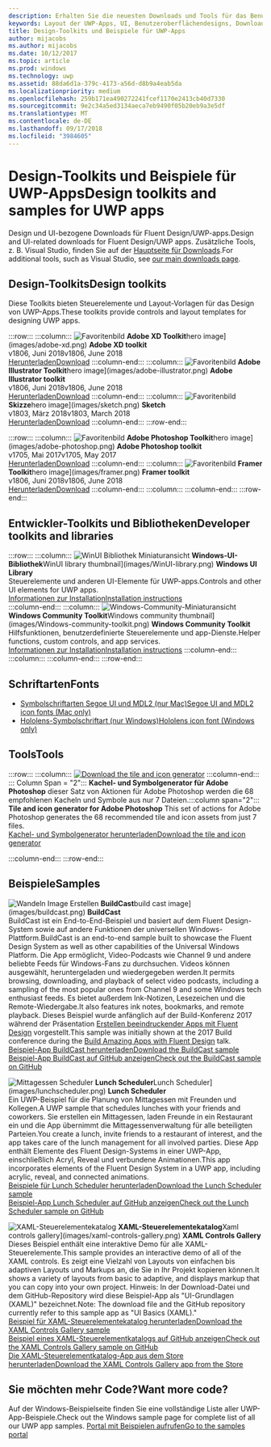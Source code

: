 ```yaml
---
description: Erhalten Sie die neuesten Downloads und Tools für das Benutzeroberflächenlayout und Steuerelementdesign für UWP-Apps.
keywords: Layout der UWP-Apps, UI, Benutzeroberflächendesigns, Downloads, UWP-Tools
title: Design-Toolkits und Beispiele für UWP-Apps
author: mijacobs
ms.author: mijacobs
ms.date: 10/12/2017
ms.topic: article
ms.prod: windows
ms.technology: uwp
ms.assetid: 88da6d1a-379c-4173-a56d-d8b9a4eab5da
ms.localizationpriority: medium
ms.openlocfilehash: 259b171ea490272241fcef1170e2413cb40d7330
ms.sourcegitcommit: 9e2c34a5ed3134aeca7eb9490f05b20eb9a3e5df
ms.translationtype: MT
ms.contentlocale: de-DE
ms.lasthandoff: 09/17/2018
ms.locfileid: "3984605"
---
```

# <a name="design-toolkits-and-samples-for-uwp-apps"></a><span data-ttu-id="8b5de-104">Design-Toolkits und Beispiele für UWP-Apps</span><span class="sxs-lookup"><span data-stu-id="8b5de-104">Design toolkits and samples for UWP apps</span></span>
 

<span data-ttu-id="8b5de-105">Design und UI-bezogene Downloads für Fluent Design/UWP-apps.</span><span class="sxs-lookup"><span data-stu-id="8b5de-105">Design and UI-related downloads for Fluent Design/UWP apps.</span></span> <span data-ttu-id="8b5de-106">Zusätzliche Tools, z. B. Visual Studio, finden Sie auf der <a href="https://developer.microsoft.com/downloads">Hauptseite für Downloads</a>.</span><span class="sxs-lookup"><span data-stu-id="8b5de-106">For additional tools, such as Visual Studio, see <a href="https://developer.microsoft.com/downloads">our main downloads page</a>.</span></span> 


## <a name="design-toolkits"></a><span data-ttu-id="8b5de-107">Design-Toolkits</span><span class="sxs-lookup"><span data-stu-id="8b5de-107">Design toolkits</span></span>

<span data-ttu-id="8b5de-108">Diese Toolkits bieten Steuerelemente und Layout-Vorlagen für das Design von UWP-Apps.</span><span class="sxs-lookup"><span data-stu-id="8b5de-108">These toolkits provide controls and layout templates for designing UWP apps.</span></span>

:::row:::
    :::column:::
        ![<span data-ttu-id="8b5de-109">Favoritenbild](images/adobe-xd.png) <b>Adobe XD Toolkit</b></span><span class="sxs-lookup"><span data-stu-id="8b5de-109">hero image](images/adobe-xd.png) <b>Adobe XD toolkit</b></span></span><br>
        <span data-ttu-id="8b5de-110">v1806, Juni 2018</span><span class="sxs-lookup"><span data-stu-id="8b5de-110">v1806, June 2018</span></span><br>
        <a href="https://aka.ms/adobexdtoolkit"><span data-ttu-id="8b5de-111">Herunterladen</span><span class="sxs-lookup"><span data-stu-id="8b5de-111">Download</span></span></a>
    :::column-end:::
    :::column:::
        ![<span data-ttu-id="8b5de-112">Favoritenbild](images/adobe-illustrator.png) <b>Adobe Illustrator Toolkit</b></span><span class="sxs-lookup"><span data-stu-id="8b5de-112">hero image](images/adobe-illustrator.png) <b>Adobe Illustrator toolkit</b></span></span><br>
        <span data-ttu-id="8b5de-113">v1806, Juni 2018</span><span class="sxs-lookup"><span data-stu-id="8b5de-113">v1806, June 2018</span></span><br>
        <a href="https://aka.ms/adobeillustratortoolkit"><span data-ttu-id="8b5de-114">Herunterladen</span><span class="sxs-lookup"><span data-stu-id="8b5de-114">Download</span></span></a>
    :::column-end:::
    :::column:::
        ![<span data-ttu-id="8b5de-115">Favoritenbild](images/sketch.png) <b>Skizze</b></span><span class="sxs-lookup"><span data-stu-id="8b5de-115">hero image](images/sketch.png) <b>Sketch</b></span></span><br>
        <span data-ttu-id="8b5de-116">v1803, März 2018</span><span class="sxs-lookup"><span data-stu-id="8b5de-116">v1803, March 2018</span></span><br>
        <a href="https://aka.ms/sketchtoolkit"><span data-ttu-id="8b5de-117">Herunterladen</span><span class="sxs-lookup"><span data-stu-id="8b5de-117">Download</span></span></a>
    :::column-end:::
:::row-end:::

:::row:::
    :::column:::
        ![<span data-ttu-id="8b5de-118">Favoritenbild](images/adobe-photoshop.png) <b>Adobe Photoshop Toolkit</b></span><span class="sxs-lookup"><span data-stu-id="8b5de-118">hero image](images/adobe-photoshop.png) <b>Adobe Photoshop toolkit</b></span></span><br>
        <span data-ttu-id="8b5de-119">v1705, Mai 2017</span><span class="sxs-lookup"><span data-stu-id="8b5de-119">v1705, May 2017</span></span><br>
        <a href="https://aka.ms/adobephotoshoptoolkit"><span data-ttu-id="8b5de-120">Herunterladen</span><span class="sxs-lookup"><span data-stu-id="8b5de-120">Download</span></span></a>
    :::column-end:::
    :::column:::
        ![<span data-ttu-id="8b5de-121">Favoritenbild](images/framer.png) <b>Framer Toolkit</b></span><span class="sxs-lookup"><span data-stu-id="8b5de-121">hero image](images/framer.png) <b>Framer toolkit</b></span></span><br>
        <span data-ttu-id="8b5de-122">v1806, Juni 2018</span><span class="sxs-lookup"><span data-stu-id="8b5de-122">v1806, June 2018</span></span><br>
        <a href="https://aka.ms/framertoolkit"><span data-ttu-id="8b5de-123">Herunterladen</span><span class="sxs-lookup"><span data-stu-id="8b5de-123">Download</span></span></a>
    :::column-end:::
    :::column:::
    :::column-end:::
:::row-end:::

## <a name="developer-toolkits-and-libraries"></a><span data-ttu-id="8b5de-124">Entwickler-Toolkits und Bibliotheken</span><span class="sxs-lookup"><span data-stu-id="8b5de-124">Developer toolkits and libraries</span></span>

:::row:::
    :::column:::
        ![<span data-ttu-id="8b5de-125">WinUI Bibliothek Miniaturansicht](images/WinUI-library.png) <b>Windows-UI-Bibliothek</b></span><span class="sxs-lookup"><span data-stu-id="8b5de-125">WinUI library thumbnail](images/WinUI-library.png) <b>Windows UI Library</b></span></span><br>
        <span data-ttu-id="8b5de-126">Steuerelemente und anderen UI-Elemente für UWP-apps.</span><span class="sxs-lookup"><span data-stu-id="8b5de-126">Controls and other UI elements for UWP apps.</span></span><br/>
        <a href="/uwp/toolkits/winui/getting-started"><span data-ttu-id="8b5de-127">Informationen zur Installation</span><span class="sxs-lookup"><span data-stu-id="8b5de-127">Installation instructions</span></span></a><br/>
    :::column-end:::
    :::column:::
        ![<span data-ttu-id="8b5de-128">Windows-Community-Miniaturansicht](images/Windows-community-toolkit.png) <b>Windows Community Toolkit</b></span><span class="sxs-lookup"><span data-stu-id="8b5de-128">Windows community thumbnail](images/Windows-community-toolkit.png) <b>Windows Community Toolkit</b></span></span><br>
        <span data-ttu-id="8b5de-129">Hilfsfunktionen, benutzerdefinierte Steuerelemente und app-Dienste.</span><span class="sxs-lookup"><span data-stu-id="8b5de-129">Helper functions, custom controls, and app services.</span></span><br />
        <a href="/windows/uwpcommunitytoolkit/getting-started"><span data-ttu-id="8b5de-130">Informationen zur Installation</span><span class="sxs-lookup"><span data-stu-id="8b5de-130">Installation instructions</span></span></a>
    :::column-end:::
    :::column:::
    :::column-end:::
:::row-end:::

## <a name="fonts"></a><span data-ttu-id="8b5de-131">Schriftarten</span><span class="sxs-lookup"><span data-stu-id="8b5de-131">Fonts</span></span>

* <a href="https://aka.ms/SegoeFonts"><span data-ttu-id="8b5de-132">Symbolschriftarten Segoe UI und MDL2 (nur Mac)</span><span class="sxs-lookup"><span data-stu-id="8b5de-132">Segoe UI and MDL2 icon fonts (Mac only)</span></span></a>
* <a href="https://aka.ms/hololensiconfont"><span data-ttu-id="8b5de-133">Hololens-Symbolschriftart (nur Windows)</span><span class="sxs-lookup"><span data-stu-id="8b5de-133">Hololens icon font (Windows only)</span></span></a>

## <a name="tools"></a><span data-ttu-id="8b5de-134">Tools</span><span class="sxs-lookup"><span data-stu-id="8b5de-134">Tools</span></span>

:::row:::
    :::column:::
        <a href="http://go.microsoft.com/fwlink/p/?LinkId=760394"><img src="images/tile-icon-generator.png" alt="Download the tile and icon generator"/></a>
    :::column-end:::
    <span data-ttu-id="8b5de-135">::: Column Span = "2"::: **Kachel- und Symbolgenerator für Adobe Photoshop** dieser Satz von Aktionen für Adobe Photoshop werden die 68 empfohlenen Kacheln und Symbole aus nur 7 Dateien.</span><span class="sxs-lookup"><span data-stu-id="8b5de-135">:::column span="2"::: **Tile and icon generator for Adobe Photoshop** This set of actions for Adobe Photoshop generates the 68 recommended tile and icon assets from just 7 files.</span></span> <br/><a href="http://go.microsoft.com/fwlink/p/?LinkId=760394"><span data-ttu-id="8b5de-136">Kachel- und Symbolgenerator herunterladen</span><span class="sxs-lookup"><span data-stu-id="8b5de-136">Download the tile and icon generator</span></span></a></p>
    :::column-end:::
:::row-end:::

    
## <a name="samples"></a><span data-ttu-id="8b5de-137">Beispiele</span><span class="sxs-lookup"><span data-stu-id="8b5de-137">Samples</span></span>

![<span data-ttu-id="8b5de-138">Wandeln Image Erstellen](images/buildcast.png)
**BuildCast**</span><span class="sxs-lookup"><span data-stu-id="8b5de-138">build cast image](images/buildcast.png)
**BuildCast**</span></span><br>
<span data-ttu-id="8b5de-139">BuildCast ist ein End-to-End-Beispiel und basiert auf dem Fluent Design-System sowie auf andere Funktionen der universellen Windows-Plattform.</span><span class="sxs-lookup"><span data-stu-id="8b5de-139">BuildCast is an end-to-end sample built to showcase the Fluent Design System as well as other capabilities of the Universal Windows Platform.</span></span> <span data-ttu-id="8b5de-140">Die App ermöglicht, Video-Podcasts wie Channel 9 und andere beliebte Feeds für Windows-Fans zu durchsuchen. Videos können ausgewählt, heruntergeladen und wiedergegeben werden.</span><span class="sxs-lookup"><span data-stu-id="8b5de-140">It permits browsing, downloading, and playback of select video podcasts, including a sampling of the most popular ones from Channel 9 and some Windows tech enthusiast feeds.</span></span> <span data-ttu-id="8b5de-141">Es bietet außerdem Ink-Notizen, Lesezeichen und die Remote-Wiedergabe.</span><span class="sxs-lookup"><span data-stu-id="8b5de-141">It also features ink notes, bookmarks, and remote playback.</span></span> <span data-ttu-id="8b5de-142">Dieses Beispiel wurde anfänglich auf der Build-Konferenz 2017 während der Präsentation <a href="https://channel9.msdn.com/Events/Build/2017/B8034">Erstellen beeindruckender Apps mit Fluent Design</a> vorgestellt.</span><span class="sxs-lookup"><span data-stu-id="8b5de-142">This sample was initially shown at the 2017 Build conference during the <a href="https://channel9.msdn.com/Events/Build/2017/B8034">Build Amazing Apps with Fluent Design</a> talk.</span></span> <br>
<a href="https://github.com/Microsoft/BuildCast/archive/master.zip"><span data-ttu-id="8b5de-143">Beispiel-App BuildCast herunterladen</span><span class="sxs-lookup"><span data-stu-id="8b5de-143">Download the BuildCast sample</span></span></a> <br><a href="https://github.com/Microsoft/BuildCast"><span data-ttu-id="8b5de-144">Beispiel-App BuildCast auf GitHub anzeigen</span><span class="sxs-lookup"><span data-stu-id="8b5de-144">Check out the BuildCast sample on GitHub</span></span></a>

![<span data-ttu-id="8b5de-145">Mittagessen Scheduler](images/lunchscheduler.png)
**Lunch Scheduler**</span><span class="sxs-lookup"><span data-stu-id="8b5de-145">Lunch Scheduler](images/lunchscheduler.png)
**Lunch Scheduler**</span></span><br>
<span data-ttu-id="8b5de-146">Ein UWP-Beispiel für die Planung von Mittagessen mit Freunden und Kollegen.</span><span class="sxs-lookup"><span data-stu-id="8b5de-146">A UWP sample that schedules lunches with your friends and coworkers.</span></span> <span data-ttu-id="8b5de-147">Sie erstellen ein Mittagessen, laden Freunde in ein Restaurant ein und die App übernimmt die Mittagessenverwaltung für alle beteiligten Parteien.</span><span class="sxs-lookup"><span data-stu-id="8b5de-147">You create a lunch, invite friends to a restaurant of interest, and the app takes care of the lunch management for all involved parties.</span></span> <span data-ttu-id="8b5de-148">Diese App enthält Elemente des Fluent Design-Systems in einer UWP-App, einschließlich Acryl, Reveal und verbundene Animationen.</span><span class="sxs-lookup"><span data-stu-id="8b5de-148">This app incorporates elements of the Fluent Design System in a UWP app, including acrylic, reveal, and connected animations.</span></span> <br/><a href="https://github.com/Microsoft/Windows-appsample-lunch-scheduler/archive/master.zip"><span data-ttu-id="8b5de-149">Beispiele für Lunch Scheduler herunterladen</span><span class="sxs-lookup"><span data-stu-id="8b5de-149">Download the Lunch Scheduler sample</span></span></a><br/><a href="https://github.com/Microsoft/Windows-appsample-lunch-scheduler"><span data-ttu-id="8b5de-150">Beispiel-App Lunch Scheduler auf GitHub anzeigen</span><span class="sxs-lookup"><span data-stu-id="8b5de-150">Check out the Lunch Scheduler sample on GitHub</span></span></a></p>  

![<span data-ttu-id="8b5de-151">XAML-Steuerelementekatalog](images/xaml-controls-gallery.png)
**XAML-Steuerelementekatalog**</span><span class="sxs-lookup"><span data-stu-id="8b5de-151">Xaml controls gallery](images/xaml-controls-gallery.png)
**XAML Controls Gallery**</span></span><br>
<span data-ttu-id="8b5de-152">Dieses Beispiel enthält eine interaktive Demo für alle XAML-Steuerelemente.</span><span class="sxs-lookup"><span data-stu-id="8b5de-152">This sample provides an interactive demo of all of the XAML controls.</span></span> <span data-ttu-id="8b5de-153">Es zeigt eine Vielzahl von Layouts von einfachen bis adaptiven Layouts und Markups an, die Sie in Ihr Projekt kopieren können.</span><span class="sxs-lookup"><span data-stu-id="8b5de-153">It shows a variety of layouts from basic to adaptive, and displays markup that you can copy into your own project.</span></span> <span data-ttu-id="8b5de-154">Hinweis: In der Download-Datei und dem GitHub-Repository wird diese Beispiel-App als "UI-Grundlagen (XAML)" bezeichnet.</span><span class="sxs-lookup"><span data-stu-id="8b5de-154">Note: The download file and the GitHub repository currently refer to this sample app as "UI Basics (XAML)."</span></span> <br/><a href="https://github.com/Microsoft/Windows-universal-samples/archive/master.zip"><span data-ttu-id="8b5de-155">Beispiel für XAML-Steuerelementekatalog herunterladen</span><span class="sxs-lookup"><span data-stu-id="8b5de-155">Download the XAML Controls Gallery sample</span></span></a><br/><a href="https://github.com/Microsoft/Windows-universal-samples/tree/master/Samples/XamlUIBasics"><span data-ttu-id="8b5de-156">Beispiel eines XAML-Steuerelementkatalogs auf GitHub anzeigen</span><span class="sxs-lookup"><span data-stu-id="8b5de-156">Check out the XAML Controls Gallery sample on GitHub</span></span></a> <br/><a href="https://www.microsoft.com/store/apps/9msvh128x2zt"><span data-ttu-id="8b5de-157">Die XAML-Steuerelementkatalog-App aus dem Store herunterladen</span><span class="sxs-lookup"><span data-stu-id="8b5de-157">Download the XAML Controls Gallery app from the Store</span></span></a></p>

## <a name="want-more-code"></a><span data-ttu-id="8b5de-158">Sie möchten mehr Code?</span><span class="sxs-lookup"><span data-stu-id="8b5de-158">Want more code?</span></span>

<span data-ttu-id="8b5de-159">Auf der Windows-Beispielseite finden Sie eine vollständige Liste aller UWP-App-Beispiele.</span><span class="sxs-lookup"><span data-stu-id="8b5de-159">Check out the Windows sample page for complete list of all our UWP app samples.</span></span> <a href="https://developer.microsoft.com/samples"><span data-ttu-id="8b5de-160">Portal mit Beispielen aufrufen</span><span class="sxs-lookup"><span data-stu-id="8b5de-160">Go to the samples portal</span></span></a>
